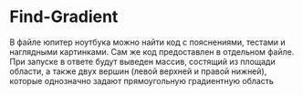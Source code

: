 # Find-Gradient
В файле юпитер ноутбука можно найти код с пояснениями, тестами и наглядными картинками. Сам же код предоставлен в отдельном файле. При запуске в ответе будут выведен массив, состящий из площади области, а также двух вершин (левой верхней и правой нижней), которые однозначно задают прямоугольную градиентную область
